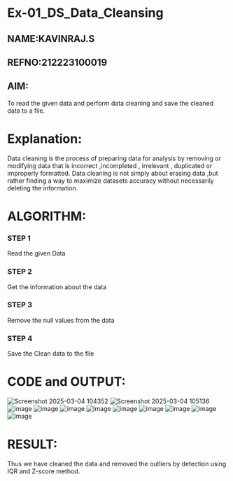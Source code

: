 # Ex-01_DS_Data_Cleansing
## NAME:KAVINRAJ.S
## REFNO:212223100019

## AIM:
To read the given data and perform data cleaning and save the cleaned data to a file. 

# Explanation:
Data cleaning is the process of preparing data for analysis by removing or modifying data that is incorrect ,incompleted , irrelevant , duplicated or improperly formatted. 
Data cleaning is not simply about erasing data ,but rather finding a way to maximize datasets accuracy without necessarily deleting the information. 

# ALGORITHM:
### STEP 1
Read the given Data
### STEP 2
Get the information about the data
### STEP 3
Remove the null values from the data
### STEP 4
Save the Clean data to the file

# CODE and OUTPUT:
![Screenshot 2025-03-04 104352](https://github.com/user-attachments/assets/b26d26fc-b80d-4386-9ef0-a0fedee4552c)
![Screenshot 2025-03-04 105136](https://github.com/user-attachments/assets/bfcaa15f-f215-4034-8127-9c1afc4d5e94)
![image](https://github.com/user-attachments/assets/0c6bd9f2-e343-4aaa-bcde-89a26331eac1)
![image](https://github.com/user-attachments/assets/a21e327a-cd40-4079-8320-6ad2ef0f68ac)
![image](https://github.com/user-attachments/assets/b5a2ec56-8231-4d16-903d-fd0bc01eea10)
![image](https://github.com/user-attachments/assets/bdd2154c-0a9c-417c-af57-10376a09e5e6)
![image](https://github.com/user-attachments/assets/9a4eb06e-73bd-43cd-8ba6-970198498886)
![image](https://github.com/user-attachments/assets/154d7a3e-e477-451e-99bc-e47851746798)
![image](https://github.com/user-attachments/assets/52e9897f-e554-4d9e-bbcc-672f80bfb38f)
![image](https://github.com/user-attachments/assets/165f8f13-6016-4b17-9501-3608a1fdde64)
![image](https://github.com/user-attachments/assets/6c11e0b3-c9c9-4323-bedb-07124a0300fc)


# RESULT:

Thus we have cleaned the data and removed the outliers by detection using IQR and Z-score method.














